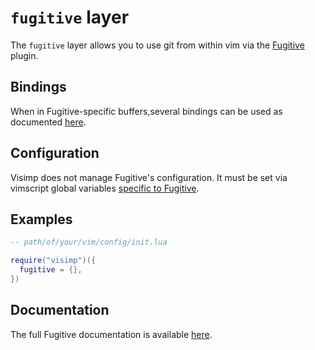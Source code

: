 # `fugitive` layer

The `fugitive` layer allows you to use git from within vim via the
[Fugitive](https://github.com/tpope/vim-fugitive) plugin.

## Bindings

When in Fugitive-specific buffers,several bindings can be used as documented
[here](https://github.com/tpope/vim-fugitive/blob/master/doc/fugitive.txt).


## Configuration

Visimp does not manage Fugitive's configuration. It must be set via vimscript
global variables [specific to
Fugitive](https://github.com/tpope/vim-fugitive/blob/master/doc/fugitive.txt).

## Examples

```lua
-- path/of/your/vim/config/init.lua

require("visimp")({
  fugitive = {},
})
```

## Documentation

The full Fugitive documentation is available
[here](https://github.com/tpope/vim-fugitive).
